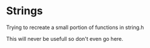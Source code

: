 Strings
=======

Trying to recreate a small portion of functions in string.h

This will never be usefull so don't even go here.
